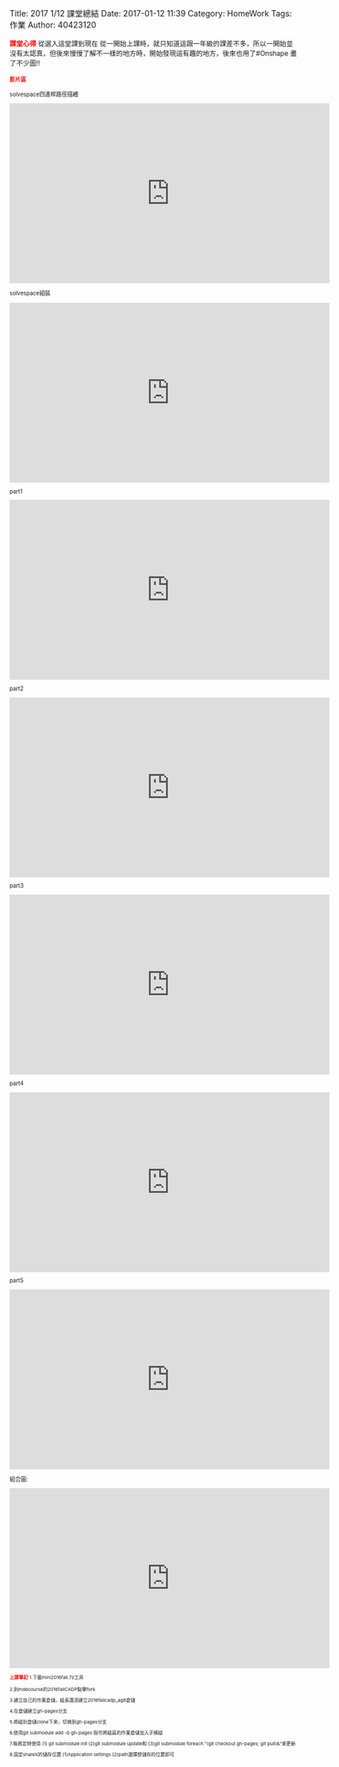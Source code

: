 Title: 2017 1/12 課堂總結
Date: 2017-01-12 11:39
Category: HomeWork
Tags: 作業
Author: 40423120

<!-- PELICAN_END_SUMMARY -->





<!-- PELICAN_END_SUMMARY -->
<small><b><font color="#FF0000">課堂心得</font></b>
從選入這堂課到現在
從一開始上課時，就只知道這跟一年級的課差不多，所以一開始並沒有太認真，但後來慢慢了解不一樣的地方時，開始發現這有趣的地方，後來也用了#Onshape 畫了不少圖!!



<small><b><font color="#FF0000">影片區</font></b>

solvespace四連桿路徑描繪

<iframe width="560" height="315" src="https://www.youtube.com/embed/JgMS9mWRMTM" frameborder="0" allowfullscreen></iframe>

solvespace組裝
<iframe width="560" height="315" src="https://www.youtube.com/embed/6cGF3uIcaVA" frameborder="0" allowfullscreen></iframe>


part1
<iframe width="560" height="315" src="https://www.youtube.com/embed/w9NmniIoKIc" frameborder="0" allowfullscreen></iframe>

part2
<iframe width="560" height="315" src="https://www.youtube.com/embed/h2CL320V_3I" frameborder="0" allowfullscreen></iframe>

part3
<iframe width="560" height="315" src="https://www.youtube.com/embed/bqeu3LmfBeM" frameborder="0" allowfullscreen></iframe>

part4
<iframe width="560" height="315" src="https://www.youtube.com/embed/_3nMreIJ9FU" frameborder="0" allowfullscreen></iframe>

part5
<iframe width="560" height="315" src="https://www.youtube.com/embed/4B1kb0FIPTY" frameborder="0" allowfullscreen></iframe>

組合圖:
<iframe width="560" height="315" src="https://www.youtube.com/embed/x9JbGqC2bOw" frameborder="0" allowfullscreen></iframe>


<small><b><font color="#FF0000">上課筆記</font></b>
1.下載mini2016fall.7z工具

2.到mdecourse的2016fallCADP點擊fork

3.建立自己的作業倉儲，組長還須建立2016fallcadp_ag8倉儲

4.在倉儲建立gh-pages分支

5.將組別倉儲clone下來，切換到gh-pages分支

6.使用git submodule add -b gh-pages 指令將組員的作業倉儲加入子模組

7.每周定時使用 (1) git submodule init (2)git submodule update和 (3)git submodule foreach "(git checkout gh-pages; git pull)&"來更新

8.設定shareX的儲存位置 (1)Application settings (2)path選擇想儲存的位置即可

